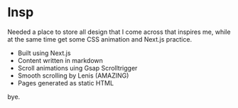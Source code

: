 # Insp

Needed a place to store all design that I come across that inspires me, while at the same time get some CSS animation and Next.js practice.

- Built using Next.js
- Content written in markdown
- Scroll animations uing Gsap Scrolltrigger
- Smooth scrolling by Lenis (AMAZING)
- Pages generated as static HTML

bye.
